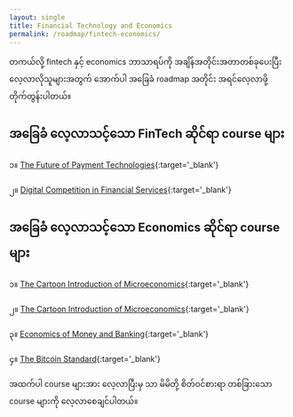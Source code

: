 ```yaml
---
layout: single
title: Financial Technology and Economics
permalink: /roadmap/fintech-economics/
---
```


တကယ်လို့ fintech နှင့် economics ဘာသာရပ်ကို အချိန်အတိုင်းအတာတစ်ခုပေးပြီး လေ့လာလိုသူများအတွက် အောက်ပါ အခြေခံ roadmap အတိုင်း အရင်လေ့လာဖို့ တိုက်တွန်းပါတယ်။

## အခြေခံ လေ့လာသင့်သော FinTech ဆိုင်ရာ course များ

၁။ [The Future of Payment Technologies](/courses/the-future-of-payment-technologies/){:target='_blank'}

၂။ [Digital Competition in Financial Services](/courses/digital-competition-in-financial-services/){:target='_blank'}


## အခြေခံ လေ့လာသင့်သော Economics ဆိုင်ရာ course များ

၁။ [The Cartoon Introduction of Microeconomics](/courses/the-cartoon-introduction-of-microeconomics/){:target='_blank'}

၂။ [The Cartoon Introduction of Microeconomics](/courses/the-cartoon-introduction-of-microeconomics/){:target='_blank'}

၃။ [Economics of Money and Banking](/courses/economics-of-money-and-banking/){:target='_blank'}

၄။ [The Bitcoin Standard](/courses/the-bitcoin-standard-the-decentralized-alternative-to-central-banking-2018/){:target='_blank'}

အထက်ပါ course များအား လေ့လာပြီးမှ သာ မိမိတို့ စိတ်ဝင်စားရာ တစ်ခြားသော course များကို လေ့လာစေချင်ပါတယ်။